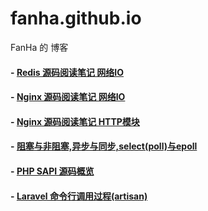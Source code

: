 # fanha.github.io
FanHa 的 博客

#### - [Redis 源码阅读笔记 网络IO](https://fanha.github.io/Redis%E7%BD%91%E7%BB%9CIO)
#### - [Nginx 源码阅读笔记 网络IO](https://fanha.github.io/nginx%E7%BD%91%E7%BB%9CIO)
#### - [Nginx 源码阅读笔记 HTTP模块](https://fanha.github.io/Nginx%20HTTP%E6%A8%A1%E5%9D%97)
#### - [阻塞与非阻塞,异步与同步,select(poll)与epoll](https://fanha.github.io/%E9%98%BB%E5%A1%9E%E4%B8%8E%E9%9D%9E%E9%98%BB%E5%A1%9E,%E5%BC%82%E6%AD%A5%E4%B8%8E%E5%90%8C%E6%AD%A5,select(poll)%E4%B8%8Eepoll)
#### - [PHP SAPI 源码概览](https://fanha.github.io/PHP%20SAPI%20%E6%BA%90%E7%A0%81%E6%A6%82%E8%A7%88)
#### - [Laravel 命令行调用过程(artisan)](https://fanha.github.io/Laravel%20%E5%91%BD%E4%BB%A4%E8%A1%8C%E8%B0%83%E7%94%A8%E8%BF%87%E7%A8%8B(artisan))
